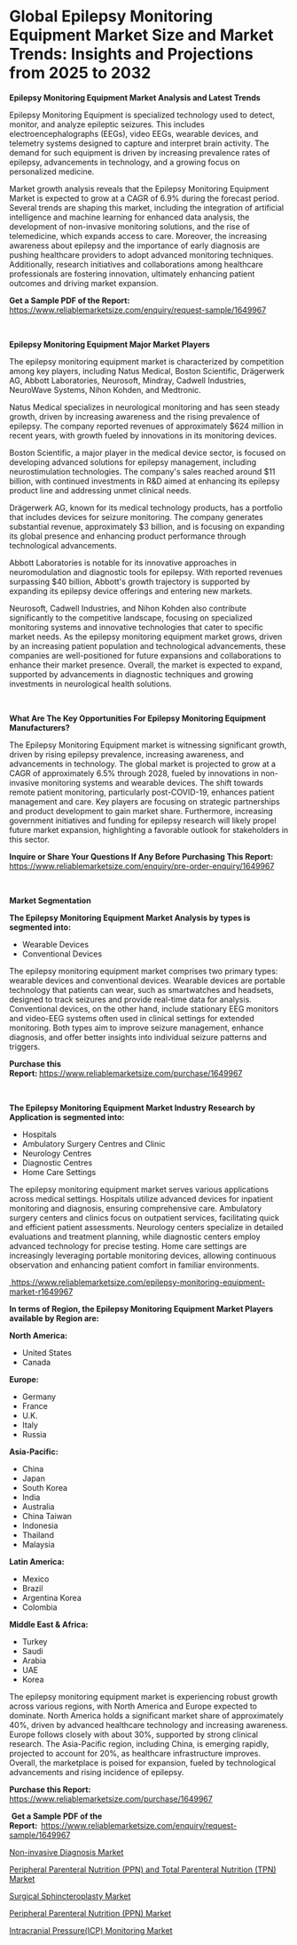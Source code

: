 <p><h1>Global Epilepsy Monitoring Equipment Market Size and Market Trends: Insights and Projections from 2025 to 2032</h1></p><p><strong>Epilepsy Monitoring Equipment Market Analysis and Latest Trends</strong></p>
<p><p>Epilepsy Monitoring Equipment is specialized technology used to detect, monitor, and analyze epileptic seizures. This includes electroencephalographs (EEGs), video EEGs, wearable devices, and telemetry systems designed to capture and interpret brain activity. The demand for such equipment is driven by increasing prevalence rates of epilepsy, advancements in technology, and a growing focus on personalized medicine. </p><p>Market growth analysis reveals that the Epilepsy Monitoring Equipment Market is expected to grow at a CAGR of 6.9% during the forecast period. Several trends are shaping this market, including the integration of artificial intelligence and machine learning for enhanced data analysis, the development of non-invasive monitoring solutions, and the rise of telemedicine, which expands access to care. Moreover, the increasing awareness about epilepsy and the importance of early diagnosis are pushing healthcare providers to adopt advanced monitoring techniques. Additionally, research initiatives and collaborations among healthcare professionals are fostering innovation, ultimately enhancing patient outcomes and driving market expansion.</p></p>
<p><strong>Get a Sample PDF of the Report:&nbsp;</strong> <a href="https://www.reliablemarketsize.com/enquiry/request-sample/1649967?utm_campaign=1991&utm_medium=2&utm_source=Github&utm_content=ia&utm_term=03032025&utm_id=epilepsy-monitoring-equipment">https://www.reliablemarketsize.com/enquiry/request-sample/1649967</a></p>
<p>&nbsp;</p>
<p><strong>Epilepsy Monitoring Equipment Major Market Players</strong></p>
<p><p>The epilepsy monitoring equipment market is characterized by competition among key players, including Natus Medical, Boston Scientific, Drägerwerk AG, Abbott Laboratories, Neurosoft, Mindray, Cadwell Industries, NeuroWave Systems, Nihon Kohden, and Medtronic. </p><p>Natus Medical specializes in neurological monitoring and has seen steady growth, driven by increasing awareness and the rising prevalence of epilepsy. The company reported revenues of approximately $624 million in recent years, with growth fueled by innovations in its monitoring devices.</p><p>Boston Scientific, a major player in the medical device sector, is focused on developing advanced solutions for epilepsy management, including neurostimulation technologies. The company's sales reached around $11 billion, with continued investments in R&D aimed at enhancing its epilepsy product line and addressing unmet clinical needs.</p><p>Drägerwerk AG, known for its medical technology products, has a portfolio that includes devices for seizure monitoring. The company generates substantial revenue, approximately $3 billion, and is focusing on expanding its global presence and enhancing product performance through technological advancements.</p><p>Abbott Laboratories is notable for its innovative approaches in neuromodulation and diagnostic tools for epilepsy. With reported revenues surpassing $40 billion, Abbott's growth trajectory is supported by expanding its epilepsy device offerings and entering new markets.</p><p>Neurosoft, Cadwell Industries, and Nihon Kohden also contribute significantly to the competitive landscape, focusing on specialized monitoring systems and innovative technologies that cater to specific market needs. As the epilepsy monitoring equipment market grows, driven by an increasing patient population and technological advancements, these companies are well-positioned for future expansions and collaborations to enhance their market presence. Overall, the market is expected to expand, supported by advancements in diagnostic techniques and growing investments in neurological health solutions.</p></p>
<p>&nbsp;</p>
<p><strong>What Are The Key Opportunities For Epilepsy Monitoring Equipment Manufacturers?</strong></p>
<p><p>The Epilepsy Monitoring Equipment market is witnessing significant growth, driven by rising epilepsy prevalence, increasing awareness, and advancements in technology. The global market is projected to grow at a CAGR of approximately 6.5% through 2028, fueled by innovations in non-invasive monitoring systems and wearable devices. The shift towards remote patient monitoring, particularly post-COVID-19, enhances patient management and care. Key players are focusing on strategic partnerships and product development to gain market share. Furthermore, increasing government initiatives and funding for epilepsy research will likely propel future market expansion, highlighting a favorable outlook for stakeholders in this sector.</p></p>
<p><strong>Inquire or Share Your Questions If Any Before Purchasing This Report:</strong> <a href="https://www.reliablemarketsize.com/enquiry/pre-order-enquiry/1649967?utm_campaign=1991&utm_medium=2&utm_source=Github&utm_content=ia&utm_term=03032025&utm_id=epilepsy-monitoring-equipment">https://www.reliablemarketsize.com/enquiry/pre-order-enquiry/1649967</a></p>
<p>&nbsp;</p>
<p><strong>Market Segmentation</strong></p>
<p><strong>The Epilepsy Monitoring Equipment Market Analysis by types is segmented into:</strong></p>
<p><ul><li>Wearable Devices</li><li>Conventional Devices</li></ul></p>
<p><p>The epilepsy monitoring equipment market comprises two primary types: wearable devices and conventional devices. Wearable devices are portable technology that patients can wear, such as smartwatches and headsets, designed to track seizures and provide real-time data for analysis. Conventional devices, on the other hand, include stationary EEG monitors and video-EEG systems often used in clinical settings for extended monitoring. Both types aim to improve seizure management, enhance diagnosis, and offer better insights into individual seizure patterns and triggers.</p></p>
<p><strong>Purchase this Report:&nbsp;</strong><a href="https://www.reliablemarketsize.com/purchase/1649967?utm_campaign=1991&utm_medium=2&utm_source=Github&utm_content=ia&utm_term=03032025&utm_id=epilepsy-monitoring-equipment">https://www.reliablemarketsize.com/purchase/1649967</a></p>
<p>&nbsp;</p>
<p><strong>The Epilepsy Monitoring Equipment Market Industry Research by Application is segmented into:</strong></p>
<p><ul><li>Hospitals</li><li>Ambulatory Surgery Centres and Clinic</li><li>Neurology Centres</li><li>Diagnostic Centres</li><li>Home Care Settings</li></ul></p>
<p><p>The epilepsy monitoring equipment market serves various applications across medical settings. Hospitals utilize advanced devices for inpatient monitoring and diagnosis, ensuring comprehensive care. Ambulatory surgery centers and clinics focus on outpatient services, facilitating quick and efficient patient assessments. Neurology centers specialize in detailed evaluations and treatment planning, while diagnostic centers employ advanced technology for precise testing. Home care settings are increasingly leveraging portable monitoring devices, allowing continuous observation and enhancing patient comfort in familiar environments.</p></p>
<p><a href="https://www.reliablemarketsize.com/epilepsy-monitoring-equipment-market-r1649967?utm_campaign=1991&utm_medium=2&utm_source=Github&utm_content=ia&utm_term=03032025&utm_id=epilepsy-monitoring-equipment">&nbsp;https://www.reliablemarketsize.com/epilepsy-monitoring-equipment-market-r1649967</a></p>
<p><strong>In terms of Region, the Epilepsy Monitoring Equipment Market Players available by Region are:</strong></p>
<p>
    <p> <strong> North America: </strong>
        <ul>
            <li>United States</li>
            <li>Canada</li>
        </ul>
        </p> 
    <p> <strong> Europe: </strong>
        <ul>
            <li>Germany</li>
            <li>France</li>
            <li>U.K.</li>
            <li>Italy</li>
            <li>Russia</li>
        </ul>
        </p> 
    <p> <strong> Asia-Pacific: </strong>
        <ul>
            <li>China</li>
            <li>Japan</li>
            <li>South Korea</li>
            <li>India</li>
            <li>Australia</li>
            <li>China Taiwan</li>
            <li>Indonesia</li>
            <li>Thailand</li>
            <li>Malaysia</li>
        </ul>
        </p> 
    <p> <strong> Latin America: </strong>
        <ul>
            <li>Mexico</li>
            <li>Brazil</li>
            <li>Argentina Korea</li>
            <li>Colombia</li>
        </ul>
        </p> 
    <p> <strong> Middle East & Africa: </strong>
        <ul>
            <li>Turkey</li>
            <li>Saudi</li>
            <li>Arabia</li>
            <li>UAE</li>
            <li>Korea</li>
        </ul>
    </p>
    </p>
<p><p>The epilepsy monitoring equipment market is experiencing robust growth across various regions, with North America and Europe expected to dominate. North America holds a significant market share of approximately 40%, driven by advanced healthcare technology and increasing awareness. Europe follows closely with about 30%, supported by strong clinical research. The Asia-Pacific region, including China, is emerging rapidly, projected to account for 20%, as healthcare infrastructure improves. Overall, the marketplace is poised for expansion, fueled by technological advancements and rising incidence of epilepsy.</p></p>
<p><strong>Purchase this Report: </strong><a href="https://www.reliablemarketsize.com/purchase/1649967?utm_campaign=1991&utm_medium=2&utm_source=Github&utm_content=ia&utm_term=03032025&utm_id=epilepsy-monitoring-equipment">https://www.reliablemarketsize.com/purchase/1649967</a></p>
<p>&nbsp;<strong>Get a Sample PDF of the Report:&nbsp;&nbsp;</strong><a href="https://www.reliablemarketsize.com/enquiry/request-sample/1649967?utm_campaign=1991&utm_medium=2&utm_source=Github&utm_content=ia&utm_term=03032025&utm_id=epilepsy-monitoring-equipment">https://www.reliablemarketsize.com/enquiry/request-sample/1649967</a></p>
<p><strong></strong></p>
<p><p><a href="https://github.com/NargisHussain432/Market-Research-Report-List-1/blob/main/non-invasive-diagnosis-market.md?utm_campaign=1991&utm_medium=2&utm_source=Github&utm_content=ia&utm_term=03032025&utm_id=epilepsy-monitoring-equipment">Non-invasive Diagnosis Market</a></p><p><a href="https://github.com/CliffMedina6/Market-Research-Report-List-7/blob/main/peripheral-parenteral-nutrition-ppn-and-total-parenteral-nutrition-tpn-market.md?utm_campaign=1991&utm_medium=2&utm_source=Github&utm_content=ia&utm_term=03032025&utm_id=epilepsy-monitoring-equipment">Peripheral Parenteral Nutrition (PPN) and Total Parenteral Nutrition (TPN) Market</a></p><p><a href="https://github.com/provorikovar/Market-Research-Report-List-7/blob/main/surgical-sphincteroplasty-market.md?utm_campaign=1991&utm_medium=2&utm_source=Github&utm_content=ia&utm_term=03032025&utm_id=epilepsy-monitoring-equipment">Surgical Sphincteroplasty Market</a></p><p><a href="https://github.com/ozolsgasko02/Market-Research-Report-List-1/blob/main/peripheral-parenteral-nutrition-ppn-market.md?utm_campaign=1991&utm_medium=2&utm_source=Github&utm_content=ia&utm_term=03032025&utm_id=epilepsy-monitoring-equipment">Peripheral Parenteral Nutrition (PPN) Market</a></p><p><a href="https://github.com/angelajermaine/Market-Research-Report-List-6/blob/main/intracranial-pressureicp-monitoring-market.md?utm_campaign=1991&utm_medium=2&utm_source=Github&utm_content=ia&utm_term=03032025&utm_id=epilepsy-monitoring-equipment">Intracranial Pressure(ICP) Monitoring Market</a></p></p>